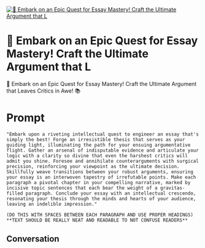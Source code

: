 
[![🚀 Embark on an Epic Quest for Essay Mastery! Craft the Ultimate Argument that L](https://flow-user-images.s3.us-west-1.amazonaws.com/prompt/3N9U0YbzlVdpnvZCaly3s/1697992190939)]()
# 🚀 Embark on an Epic Quest for Essay Mastery! Craft the Ultimate Argument that L 
🚀 Embark on an Epic Quest for Essay Mastery! Craft the Ultimate Argument that Leaves Critics in Awe! 📚

# Prompt

```
"Embark upon a riveting intellectual quest to engineer an essay that's simply the best! Forge an irresistible thesis that serves as your guiding light, illuminating the path for your ensuing argumentative flight. Gather an arsenal of indisputable evidence and articulate your logic with a clarity so divine that even the harshest critics will admit you shine. Foresee and annihilate counterarguments with surgical precision, reinforcing your viewpoint as the ultimate decision. Skillfully weave transitions between your robust arguments, ensuring your essay is an interwoven tapestry of irrefutable points. Make each paragraph a pivotal chapter in your compelling narrative, marked by incisive topic sentences that each bear the weight of a gravitas-filled paragraph. Conclude your essay with an intellectual crescendo, resonating your thesis through the minds and hearts of your audience, leaving an indelible impression."

(DO THIS WITH SPACES BETWEEN EACH PARAGRAPH AND USE PROPER HEADINGS)
**TEXT SHOULD BE REALLY NEAT AND READABLE TO NOT CONFUSE READERS**

```

## Conversation




